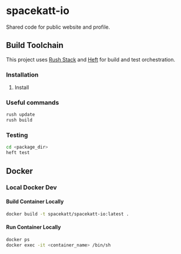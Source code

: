 # spacekatt-io

Shared code for public website and profile.

## Build Toolchain

This project uses [Rush Stack](https://rushstack.io/) and [Heft](https://rushstack.io/pages/heft/overview/) for build and test orchestration.

### Installation

1. Install

### Useful commands

```bash
rush update
rush build
```

### Testing

```bash
cd <package_dir>
heft test
```

## Docker

### Local Docker Dev

#### Build Container Locally

```bash
docker build -t spacekatt/spacekatt-io:latest .
```

#### Run Container Locally

```bash
docker ps
docker exec -it <container_name> /bin/sh
```
